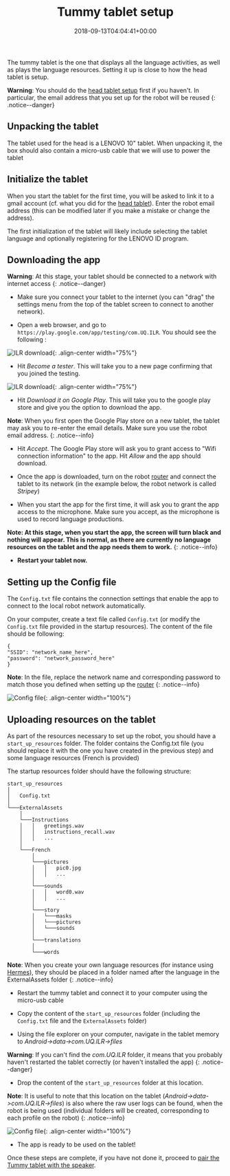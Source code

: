 ﻿---
title: "Tummy tablet setup"
permalink: /tummy_setup/
excerpt: "How to quickly install and setup the Tummy Tablet for use in the Indigenous Language Robots project."
date: 2018-09-13T04:04:41+00:00

toc: true
toc_icon: "clipboard-list"
toc_label: "Steps"
toc_sticky: true
---

The tummy tablet is the one that displays all the language activities, as well as plays the language resources. Setting it up is close to how the head tablet is setup.

**Warning**: You should do the [head tablet setup](/ILR/head_setup) first if you haven't. In particular, the email address that you set up for the robot will be reused
{: .notice--danger}

## Unpacking the tablet

The tablet used for the head is a LENOVO 10" tablet. When unpacking it, the box should also contain a micro-usb cable that we will use to power the tablet

## Initialize the tablet
 
When you start the tablet for the first time, you will be asked to link it to a gmail account (cf. what you did for the [head tablet](/ILR/head_setup)). Enter the robot email address (this can be modified later if you make a mistake or change the address).

The first initialization of the tablet will likely include selecting the tablet language and optionally registering for the LENOVO ID program. 

## Downloading the app

**Warning**: At this stage, your tablet should be connected to a network with internet access
{: .notice--danger}

- Make sure you connect your tablet to the internet (you can "drag" the settings menu from the top of the tablet screen to connect to another network).

- Open a web browser, and go to `https://play.google.com/app/testing/com.UQ.ILR`. You should see the following :

![ILR download](/ILR/assets/tummy/8.png){: .align-center width="75%"}

- Hit *Become a tester*. This will take you to a new page confirming that you joined the testing.

![ILR download](/ILR/assets/tummy/9.png){: .align-center width="75%"}

- Hit *Download it on Google Play*. This will take you to the google play store and give you the option to download the app.

**Note**: When you first open the Google Play store on a new tablet, the tablet may ask you to re-enter the email details. Make sure you use the robot email address.
{: .notice--info}

- Hit *Accept*. The Google Play store will ask you to grant access to "Wifi connection information" to the app. Hit *Allow* and the app should download.

- Once the app is downloaded, turn on the robot [router](/ILR/router_setup) and connect the tablet to its network (in the example below, the robot network is called *Stripey*)

- When you start the app for the first time, it will ask you to grant the app access to the microphone. Make sure you accept, as the microphone is used to record language productions.

**Note: At this stage, when you start the app, the screen will turn black and nothing will appear. This is normal, as there are currently no language resources on the tablet and the app needs them to work.**
{: .notice--info}

- **Restart your tablet now.**

## Setting up the Config file 

The `Config.txt` file contains the connection settings that enable the app to connect to the local robot network automatically. 

On your computer, create a text file called `Config.txt` (or modify the `Config.txt` file provided in the startup resources). The content of the file should be following:

```
{
"SSID":	"network_name_here",
"password": "network_password_here"
}
```

**Note**: In the file, replace the network name and corresponding password to match those you defined when setting up the [router](/ILR/router_setup)
{: .notice--info}

![Config file](/ILR/assets/tummy/configsetup.gif){: .align-center width="100%"}

## Uploading resources on the tablet

As part of the resources necessary to set up the robot, you should have a `start_up_resources` folder. The folder contains the Config.txt file (you should replace it with  the one you have created in the previous step) and some language resources (French is provided)

The startup resources folder should have the following structure:

```
start_up_resources
│   
│   Config.txt    
│
└───ExternalAssets
    │
    └───Instructions
    │   │   greetings.wav
    │   │   instructions_recall.wav
    │   │   ...
    │
    └───French
        │
        └───pictures
        │   │   pic0.jpg
        │   │   ...
        │
        └───sounds
        │   │   word0.wav
        │   │   ...
        │
        └───story
        │   └───masks
        │   └───pictures
        │   └───sounds
        │
        └───translations
        │   
        └───words
```

**Note**: When you create your own language resources (for instance using [Hermes](https://github.com/CoEDL/hermes)), they should be placed in a folder named after the language in the ExternalAssets folder
{: .notice--info}

- Restart the tummy tablet and connect it to your computer using the micro-usb cable

- Copy the content of the `start_up_resources` folder (including the `Config.txt` file and the `ExternalAssets` folder)

- Using the file explorer on your computer, navigate in the tablet memory to *Android->data->com.UQ.ILR->files*

**Warning**: If you can't find the *com.UQ.ILR* folder, it means that you probably haven't restarted the tablet correctly (or haven't installed the app)
{: .notice--danger}

- Drop the content of the `start_up_resources` folder at this location.

**Note**: It is useful to note that this location on the tablet (*Android->data->com.UQ.ILR->files*) is also where the raw user logs can be found, when the robot is being used (individual folders will be created, corresponding to each profile on the robot) 
{: .notice--info}

![Config file](/ILR/assets/tummy/dropresources.gif){: .align-center width="100%"}

- The app is ready to be used on the tablet!


Once these steps are complete, if you have not done it, proceed to [pair the Tummy tablet with the speaker](/ILR/speaker_setup).


